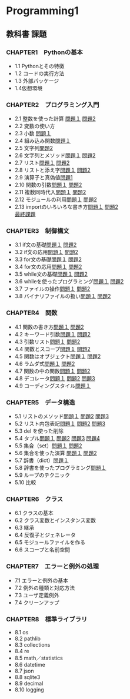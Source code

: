 # Programming1
## 教科書 課題
###  CHAPTER1　Pythonの基本
* 1.1 Pythonとその特徴  
* 1.2 コードの実行方法  
* 1.3 外部パッケージ  
* 1.4仮想環境  
### CHAPTER2　プログラミング入門
* 2.1 整数を使った計算 [問題１](./CHAPTER02/Q2_1_1.py) [問題2](./CHAPTER02/Q2_1_1.py)  
* 2.2 変数の使い方  
* 2.3 小数 [問題１](./CHAPTER02/Q2_3_1.py)
* 2.4 組み込み関数[問題１](./CHAPTER02/Q2_4_1.py)
* 2.5 文字列[問題2](./CHAPTER02/Q2_5_2.py)
* 2.6 文字列とメソッド[問題１](./CHAPTER02/Q2_6_1.py) [問題2](./CHAPTER02/Q2_6_2.py)
* 2.7 リスト[問題１](./CHAPTER02/Q2_7_1.py) [問題2](./CHAPTER02/Q2_7_2.py)
* 2.8 リストと添え字[問題１](./CHAPTER02/Q2_8_1.py) [問題2](./CHAPTER02/Q2_8_2.py)  
* 2.9 演算子と真偽値[問題1](./CHAPTER02/Q2_9_1.py)  
* 2.10 関数の引数[問題１](./CHAPTER02/Q2_10_1.py) [問題2](./CHAPTER02/Q2_10_2.py)
* 2.11 複数同時代入[問題１](./CHAPTER02/Q2_11_1.py) [問題2](./CHAPTER02/Q2_11_2.py)
* 2.12 モジュールの利用[問題１](./CHAPTER02/Q2_12_1.py) [問題2](./CHAPTER02/Q2_12_2.py)
* 2.13 importのいろいろな書き方[問題１](./CHAPTER02/Q2_13_1.py) [問題2](./CHAPTER02/Q2_13_2.py)  
[最終課題](./CHAPTER02/Q2_final.py)  
### CHAPTER3　制御構文
* 3.1 if文の基礎[問題１](./CHAPTER03/Q3_1_1.py) [問題2](./CHAPTER03/Q3_1_2.py)  
* 3.2 if文の応用[問題１](./CHAPTER03/Q3_2_1.py) [問題2](./CHAPTER03/Q3_2_2.py)  
* 3.3 for文の基礎[問題１](./CHAPTER03/Q3_3_1.py) [問題2](./CHAPTER03/Q3_3_2.py)  
* 3.4 for文の応用[問題１](./CHAPTER03/Q3_4_1.py) [問題2](./CHAPTER03/Q3_4_2.py)  
* 3.5 while文の基礎[問題１](./CHAPTER03/Q3_5_1.py) [問題2](./CHAPTER03/Q3_5_2.py)  
* 3.6 whileを使ったプログラミング[問題１](./CHAPTER03/Q3_6_1.py) [問題2](./CHAPTER03/Q3_6_2.py)  
* 3.7 ファイルの操作[問題１](./CHAPTER03/Q3_7_1.py) [問題2](./CHAPTER03/Q3_7_2.py)
* 3.8 バイナリファイルの扱い[問題１](./CHAPTER03/Q3_8_1.py) [問題2](./CHAPTER03/Q3_8_2.py)
### CHAPTER4　関数
* 4.1 関数の書き方[問題１](./CHAPTER04/Q4_1_1.py) [問題2](./CHAPTER04/Q4_1_2.py)  
* 4.2 キーワード引数[問題１](./CHAPTER04/Q4_2_1.py) [問題2](./CHAPTER04/Q4_2_2.py)
* 4.3 引数リスト[問題１](./CHAPTER04/Q4_3_1.py) [問題2](./CHAPTER04/Q4_3_2.py)
* 4.4 関数とスコープ[問題１](./CHAPTER04/Q4_4_1.py) [問題2](./CHAPTER04/Q4_4_2.py)
* 4.5 関数はオブジェクト[問題１](./CHAPTER04/Q4_5_1.py) [問題2](./CHAPTER04/Q4_5_2.py)
* 4.6 ラムダ式[問題１](./CHAPTER04/Q4_6_1.py) [問題2](./CHAPTER04/Q4_6_2.py)
* 4.7 関数の中の関数[問題１](./CHAPTER04/Q4_7_1.py)  [問題2](./CHAPTER04/20230727_9*9.py)
* 4.8 デコレータ[問題１](./CHAPTER04/Q4_8_1.py) [問題2](./CHAPTER04/8GatuKarennder) [問題3](./CHAPTER04/8.2GatuKarennder)
* 4.9 コーディングスタイル[問題１](./CHAPTER04/Q4_9_1.py)  
### CHAPTER5　データ構造
* 5.1 リストのメソッド[問題１](./CHAPTER05/Q5_1_1.py) [問題2](./CHAPTER05/Q5_1_2.py) [問題3](./CHAPTER05/Q5_1_3.py)
* 5.2 リスト内包表記[問題１](./CHAPTER05/Q5_2_1.py) [問題2](./CHAPTER05/Q5_2_2.py) [問題3](./CHAPTER05/Q5_2_3.py)
* 5.3 del を使った削除  
* 5.4 タプル[問題１](./CHAPTER05/Q5_4_1.py) [問題2](./CHAPTER05/Q5_4_2.py) [問題3](./CHAPTER05/Q5_4_3.py) [問題4](./CHAPTER05/Q5_4_4.py)
* 5.5 集合（set）[問題１](./CHAPTER05/Q5_5_1.py) [問題2](./CHAPTER05/Q5_5_2.py)
* 5.6 集合を使った演算 [問題１](./CHAPTER05/Q5_6_1.py) [問題2](./CHAPTER05/Q5_6_2.py)
* 5.7 辞書（dict）[問題１](./CHAPTER05/Q5_9_1.py) 
* 5.8 辞書を使ったプログラミング[問題１](./CHAPTER05/Q5_10_1.py) 
* 5.9 ループのテクニック<br>
* 5.10 比較<br>
### CHAPTER6　クラス
* 6.1 クラスの基本<br>
* 6.2 クラス変数とインスタンス変数<br>
* 6.3 継承<br>
* 6.4 反復子とジェネレータ<br>
* 6.5 モジュールファイルを作る<br>
* 6.6 スコープと名前空間<br>
### CHAPTER7　エラーと例外の処理
* 7.1 エラーと例外の基本<br>
* 7.2 例外の種類と対応方法<br>
* 7.3 ユーザ定義例外<br>
* 7.4 クリーンアップ<br>
### CHAPTER8　標準ライブラリ
* 8.1 os<br>
* 8.2 pathlib<br>
* 8.3 collections<br>
* 8.4 re<br>
* 8.5 math／statistics<br>
* 8.6 datetime<br>
* 8.7 json<br>
* 8.8 sqlite3<br>
* 8.9 decimal<br>
* 8.10 logging<br>
